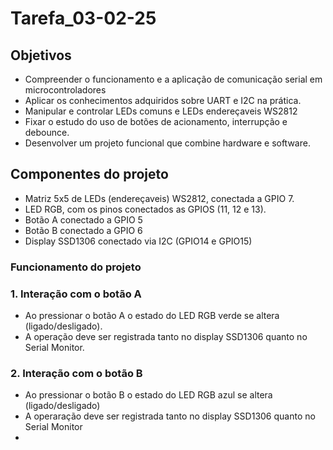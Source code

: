 # Tarefa_03-02-25

## Objetivos
- Compreender o funcionamento e a aplicação de comunicação serial em microcontroladores
- Aplicar os conhecimentos adquiridos sobre UART e I2C na prática.
- Manipular e controlar LEDs comuns e LEDs endereçaveis WS2812
- Fixar o estudo do uso de botões de acionamento, interrupção e debounce.
- Desenvolver um projeto funcional que combine hardware e software.

## Componentes do projeto
- Matriz 5x5 de LEDs (endereçaveis) WS2812, conectada a GPIO 7.
- LED RGB, com os pinos conectados as GPIOS (11, 12 e 13).
- Botão A conectado a GPIO 5
- Botão B conectado a GPIO 6
- Display SSD1306 conectado via I2C (GPIO14 e GPIO15)

### Funcionamento do projeto

### 1. Interação com o botão A
- Ao pressionar o botão A o estado do LED RGB verde se altera (ligado/desligado).
- A operação deve ser registrada tanto no display SSD1306 quanto no Serial Monitor.
### 2. Interação com o botão B
- Ao pressionar o botão B o estado do LED RGB azul se altera (ligado/desligado)
- A operaração deve ser registrada tanto no display SSD1306 quanto no Serial Monitor
- 
